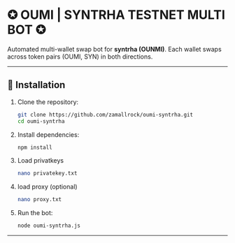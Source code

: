 # ✪ OUMI | SYNTRHA TESTNET MULTI BOT ✪

Automated multi-wallet swap bot for **syntrha (OUNMI)**. Each wallet swaps across token pairs (OUMI, SYN) in both directions.

---

## 🚀 Installation

1. Clone the repository:
   ```bash
   git clone https://github.com/zamallrock/oumi-syntrha.git
   cd oumi-syntrha
   ```
2. Install dependencies:
   ```bash
   npm install
   ```
3. Load privatkeys
   ```bash
   nano privatekey.txt
   ```
4. load proxy (optional)
   ```bash
   nano proxy.txt
   ```
5. Run the bot:
   ```bash
   node oumi-syntrha.js
   ```
---
